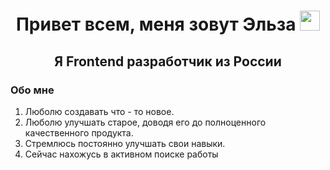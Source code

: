 <h1 align="center">Привет всем, меня зовут Эльза</a> 
<img src="https://github.com/blackcater/blackcater/raw/main/images/Hi.gif" height="32"/></h1>
<h2 align="center">Я Frontend разработчик из России</h3>

<h3>Обо мне</h3>
<ol>
  <li>Люболю создавать что - то новое.</li>
  <li>Люболю улучшать старое, доводя его до полноценного качественного продукта.</li>
  <li>Стремлюсь постоянно улучшать свои навыки.</li>
  <li>Сейчас нахожусь в активном поиске работы</li>
</ol>
